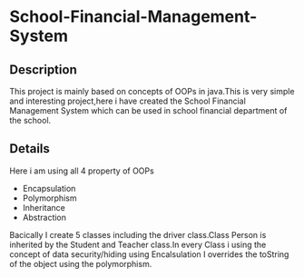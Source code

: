 # School-Financial-Management-System

## Description 
This project is mainly based on concepts of OOPs in java.This is very simple and interesting project,here i have created the School Financial Management System which can be used in school 
financial department of the school.

## Details
Here i am using all 4 property of OOPs
* Encapsulation
* Polymorphism
* Inheritance
* Abstraction 


Bacically I create 5 classes including the driver class.Class Person is inherited by the Student and Teacher class.In every Class i using the concept of data security/hiding using Encalsulation
I overrides the toString of the object using the polymorphism.
